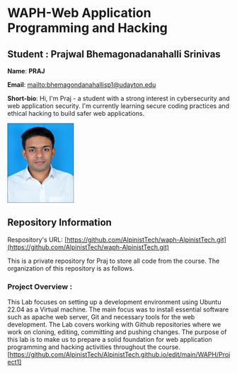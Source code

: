 # WAPH-Web Application Programming and Hacking

## Student : Prajwal Bhemagonadanahalli Srinivas

**Name**: **PRAJ**

**Email**: [mailto:bhemagondanahallisp1@udayton.edu](bhemagondanahalllisp1@udayton.edu)

**Short-bio**: Hi, I'm Praj - a student with a strong interest in cybersecurity and web application security. I'm currently learning secure coding practices and ethical hacking to build safer web applications.

<img src="DSC_0098.JPG" alt="My Headshot" width="150" height="180">

## Repository Information

Respository's URL: [https://github.com/AlpinistTech/waph-AlpinistTech.git](https://github.com/AlpinistTech/waph-AlpinistTech.git)

This is a private repository for Praj to store all code from the course. The organization of this repository is as follows.

### Project Overview : 

This Lab focuses on setting up a development environment using Ubuntu 22.04 as a Virtual machine. The main focus was to install essential software such as apache web server, Git and necessary tools for the web development. 
The Lab covers working with Github repositories where we work on cloning, editing, committing and pushing changes. The purpose of this lab is to make us to prepare a solid foundation for web application programming and hacking activities throughout the course.
[https://github.com/AlpinistTech/AlpinistTech.github.io/edit/main/WAPH/Project1]





